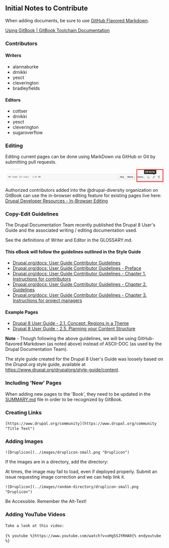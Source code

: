 
## Initial Notes to Contribute

When adding documents, be sure to use [GitHub Flavored Markdown](https://guides.github.com/features/mastering-markdown/ "GitHub Flavored Markdown").

[Using GitBook | GitBook Toolchain Documentation](https://toolchain.gitbook.com/ "GitBook Toolchain Documentation")

### Contributors

#### Writers

- alannaburke
- drnikki
- yesct
- cleverington
- bradleyfields

#### Editors

- cottser
- drnikki
- yesct
- cleverington
- sugaroverflow

### Editing

Editing current pages can be done using MarkDown via GitHub or Git by submitting pull requests.

![Contribution Edit Link](../../images/contribution-edit-link.png "Contribution Edit Link")

Authorized contributors added into the @drupal-diversity organization on GitBook can use the in-browser editing feature for existing pages live here: [Drupal Developer Resources - In-Browser Editing](https://www.gitbook.com/book/drupal-diversity/drupal-organizer-resources/edit#/edit/master/README.md?_k=9owlcs "Drupal Developer Resources - In-Browser Editing")

### Copy-Edit Guidelines

The Drupal Documentation Team recently published the Drupal 8 User's Guide and the associated writing / editing documentation used.

See the definitions of Writer and Editor in the GLOSSARY.md.

#### This eBook will follow the guidelines outlined in the Style Guide

- [Drupal.org/docs: User Guide Contributor Guidelines](https://www.drupal.org/docs/user_guide_guidelines/index.html "User Guide Contributor Guidelines")
- [Drupal.org/docs: User Guide Contributor Guidelines - Preface](https://www.drupal.org/docs/user_guide_guidelines/preface.html "User Guide Contributor Guidelines - Preface")
- [Drupal.org/docs: User Guide Contributor Guidelines - Chapter 1. Instructions for contributors](https://www.drupal.org/docs/user_guide_guidelines/instructions.html "User Guide Contributor Guidelines - Chapter 1. Instructions for contributors")
- [Drupal.org/docs: User Guide Contributor Guidelines - Chapter 2. Guidelines](https://www.drupal.org/docs/user_guide_guidelines/guidelines.html "User Guide Contributor Guidelines - Chapter 2. Guidelines")
- [Drupal.org/docs: User Guide Contributor Guidelines - Chapter 3. Instructions for project managers](https://www.drupal.org/docs/user_guide_guidelines/pm-section.html "User Guide Contributor Guidelines - Chapter 3. Instructions for project managers")

#### Example Pages

- [Drupal 8 User Guide - 2.1. Concept: Regions in a Theme](https://www.drupal.org/docs/user_guide/en/block-regions.html "Drupal 8 User Guide - 2.5. Planning your Content Structure")
- [Drupal 8 User Guide - 2.5. Planning your Content Structure](https://www.drupal.org/docs/user_guide/en/planning-structure.html "Drupal 8 User Guide - 2.5. Planning your Content Structure")

**Note** - Though following the above guidelines, we will be using GitHub-flavored Markdown (as noted above) instead of ASCII-DOC (as used by the Drupal Documentation Team).

The style guide created for the Drupal 8 User's Guide was loosely based on the *Drupal.org* style guide, available at https://www.drupal.org/drupalorg/style-guide/content.

### Including 'New' Pages

When adding new pages to the 'Book', they need to be updated in the [SUMMARY.md](SUMMARY.md "SUMMARY.md")
 file in order to be recognized by GitBook.

### Creating Links
```
[https://www.drupal.org/community](https://www.drupal.org/community "Title Text")
```

### Adding Images
```
![Druplicon](../images/druplicon-small.png "Druplicon")
```

If the images are in a directory, add the directory:

At times, the image may fail to load, even if deployed properly. Submit an issue requesting image correction and we can help link it.

```
![Druplicon](../images/random-directory/druplicon-small.png "Druplicon")
```

Be Accessible. Remember the Alt-Text!

### Adding YouTube Videos

```
Take a look at this video:

{% youtube %}https://www.youtube.com/watch?v=oHg5SJYRHA0{% endyoutube %}
```
